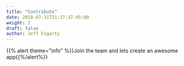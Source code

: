 ```yaml
---
title: "Contribute"
date: 2018-07-31T21:37:37-05:00
weight: 2
draft: false
author: Jeff Fogarty
---
```



{{% alert theme="info" %}}Join the team and lets create an awesome app{{%/alert%}}
<!--more-->

